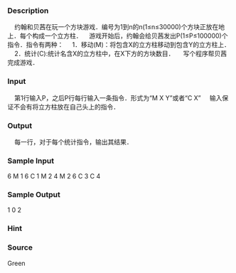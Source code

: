 
### Description
    约翰和贝茜在玩一个方块游戏．编号为1到n的n(1≤n≤30000)个方块正放在地上．每个构成一个立方柱．
   游戏开始后，约翰会给贝茜发出P(1≤P≤100000)个指令．指令有两种：
    1．移动(M)：将包含X的立方柱移动到包含Y的立方柱上．
    2．统计(C):统计名含X的立方柱中，在X下方的方块数目．
    写个程序帮贝茜完成游戏．
### Input
    第1行输入P，之后P行每行输入一条指令．形式为“M X Y”或者“C X”
    输入保证不会有将立方柱放在自己头上的指令．
### Output
    每一行，对于每个统计指令，输出其结果．
### Sample Input
6
M 1 6
C 1
M 2 4
M 2 6
C 3
C 4
### Sample Output
1
0
2
### Hint

### Source
Green